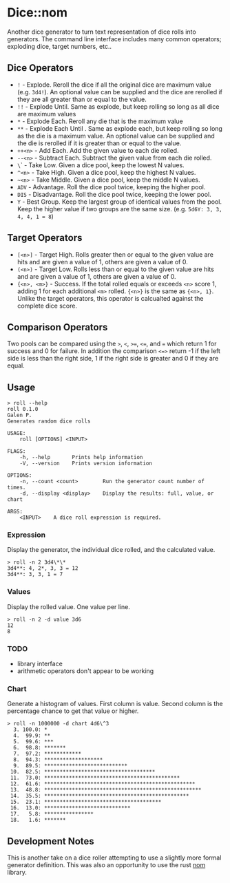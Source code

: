 # Dice::nom

Another dice generator to turn text representation of dice rolls into generators. The command line interface includes many common operators; exploding dice, target numbers, etc..

## Dice Operators

* `!` - Explode. Reroll the dice if all the original dice are maximum value (e.g. `3d4!`). An optional value can be supplied and the dice are rerolled if they are all greater than or equal to the value.
* `!!` - Explode Until. Same as explode, but keep rolling so long as all dice are maximum values
* `*` - Explode Each. Reroll any die that is the maximum value 
* `**` - Explode Each Until . Same as explode each, but keep rolling so long as the die is a maximum value. An optional value can be supplied and the die is rerolled if it is greater than or equal to the value.
* `++<n>` - Add Each. Add the given value to each die rolled.
* `--<n>` - Subtract Each. Subtract the given value from each die rolled.
* `\`<n>` - Take Low. Given a dice pool, keep the lowest N values.
* `^<n>` - Take High. Given a dice pool, keep the highest N values. 
* `~<n>` - Take Middle. Given a dice pool, keep the middle N values.
* `ADV` - Advantage. Roll the dice pool twice, keeping the higher pool.
* `DIS` - Disadvantage. Roll the dice pool twice, keeping the lower pool.
* `Y` - Best Group. Keep the largest group of identical values from the pool. Keep the higher value if two groups are the same size. (e.g. `5d6Y: 3, 3, 4, 4, 1 = 8`)

## Target Operators

* `[<n>]` - Target High. Rolls greater then or equal to the given value are hits and are given a value of 1, others are given a value of 0.
* `(<n>)` - Target Low. Rolls less than or equal to the given value are hits and are given a value of 1, others are given a value of 0.
* `{<n>, <m>}` - Success. If the total rolled equals or exceeds `<n>` score 1, adding 1 for each additional `<m>` rolled. `{<n>}` is the same as `{<n>, 1}`.  Unlike the target operators, this operator is calcualted against the complete dice score.

## Comparison Operators

Two pools can be compared using the `>`, `<`, `>=`, `<=`, and `=` which return 1 for success and 0 for failure. In addition the comparison `<=>` return -1 if the left side is less than the right side, 1 if the right side is greater and 0 if they are equal. 

## Usage

```
> roll --help
roll 0.1.0
Galen P.
Generates random dice rolls

USAGE:
    roll [OPTIONS] <INPUT>

FLAGS:
    -h, --help       Prints help information
    -V, --version    Prints version information

OPTIONS:
    -n, --count <count>        Run the generator count number of times.
    -d, --display <display>    Display the results: full, value, or chart

ARGS:
    <INPUT>    A dice roll expression is required.
```

### Expression

Display the generator, the individual dice rolled, and the calculated value. 

```
> roll -n 2 3d4\*\*
3d4**: 4, 2*, 3, 3 = 12
3d4**: 3, 3, 1 = 7
```

### Values

Display the rolled value. One value per line.

```
> roll -n 2 -d value 3d6
12
8
```

### TODO

* library interface
* arithmetic operators don't appear to be working

### Chart

Generate a histogram of values. First column is value. Second column is the percentage chance to get that value or higher. 

```
> roll -n 1000000 -d chart 4d6\^3
  3. 100.0: *
  4.  99.9: **
  5.  99.6: ***
  6.  98.8: *******
  7.  97.2: ************
  8.  94.3: *******************
  9.  89.5: ***************************
 10.  82.5: ************************************
 11.  73.0: ********************************************
 12.  61.6: *************************************************
 13.  48.8: ***************************************************
 14.  35.5: ***********************************************
 15.  23.1: **************************************
 16.  13.0: ****************************
 17.   5.8: ****************
 18.   1.6: *******
```

## Development Notes

This is another take on a dice roller attempting to use a slightly more formal generator definition. This was also an opportunity to use the rust [nom](https://docs.rs/nom/6.0.1/nom/) library. 

